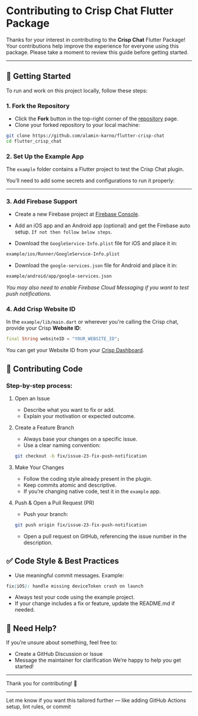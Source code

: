 # Contributing to Crisp Chat Flutter Package

Thanks for your interest in contributing to the **Crisp Chat** Flutter Package! Your contributions help improve the experience for everyone using this package. Please take a moment to review this guide before getting started.

---

## 🚀 Getting Started

To run and work on this project locally, follow these steps:

### 1. Fork the Repository

- Click the **Fork** button in the top-right corner of the [repository](https://github.com/alamin-karno/flutter-crisp-chat) page.
- Clone your forked repository to your local machine:

```bash
git clone https://github.com/alamin-karno/flutter-crisp-chat
cd flutter_crisp_chat
```

### 2. Set Up the Example App
The `example` folder contains a Flutter project to test the Crisp Chat plugin.

You’ll need to add some secrets and configurations to run it properly:

---

### 3. Add Firebase Support

- Create a new Firebase project at [Firebase Console](https://console.firebase.google.com/).

- Add an iOS app and an Android app (optional) and get the Firebase auto setup. `If not then follow below steps`.

- Download the `GoogleService-Info.plist` file for iOS and place it in:
```bash
example/ios/Runner/GoogleService-Info.plist
```
- Download the `google-services.json` file for Android and place it in:
```bash
example/android/app/google-services.json
```

_You may also need to enable Firebase Cloud Messaging if you want to test push notifications._

### 4. Add Crisp Website ID
In the `example/lib/main.dart` or wherever you're calling the Crisp chat, provide your Crisp **Website ID**:

```dart
final String websiteID = "YOUR_WEBSITE_ID";
```
You can get your Website ID from your [Crisp Dashboard](https://app.crisp.chat/).


## 🔧 Contributing Code

### Step-by-step process:

1. Open an Issue

    - Describe what you want to fix or add.
    - Explain your motivation or expected outcome.

2. Create a Feature Branch

    - Always base your changes on a specific issue.
    - Use a clear naming convention:
    ```bash
    git checkout -b fix/issue-23-fix-push-notification
    ```
   
3. Make Your Changes

    - Follow the coding style already present in the plugin.
    - Keep commits atomic and descriptive.
    - If you’re changing native code, test it in the `example` app.

4. Push & Open a Pull Request (PR)

    - Push your branch:
    ```bash
    git push origin fix/issue-23-fix-push-notification
    ```
    - Open a pull request on GitHub, referencing the issue number in the description.

## ✅ Code Style & Best Practices

- Use meaningful commit messages. Example:
```scss
fix(iOS): handle missing deviceToken crash on launch
```
- Always test your code using the example project.
- If your change includes a fix or feature, update the README.md if needed.

## 💬 Need Help?

If you’re unsure about something, feel free to:
- Create a GitHub Discussion or Issue
- Message the maintainer for clarification
We’re happy to help you get started!

---

Thank you for contributing! 🙌

---

Let me know if you want this tailored further — like adding GitHub Actions setup, lint rules, or commit 

